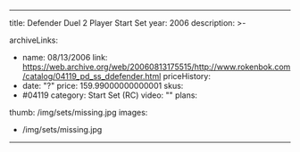 
---
title: Defender Duel 2 Player Start Set
year: 2006
description: >-
  
archiveLinks:
  - name: 08/13/2006
    link: https://web.archive.org/web/20060813175515/http://www.rokenbok.com/catalog/04119_pd_ss_ddefender.html
priceHistory:
  - date: "?"
    price: 159.99000000000001
skus:
  - #04119
category: Start Set (RC)
video: ""
plans:

thumb: /img/sets/missing.jpg
images:
  -  /img/sets/missing.jpg
---
